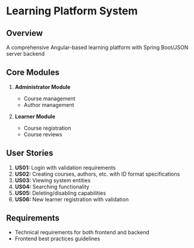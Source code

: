 # Learning Platform System

## Overview
A comprehensive Angular-based learning platform with Spring Boot/JSON server backend

## Core Modules
1. **Administrator Module**
    - Course management
    - Author management

2. **Learner Module**
    - Course registration
    - Course reviews

## User Stories
1. **US01:** Login with validation requirements
2. **US02:** Creating courses, authors, etc. with ID format specifications
3. **US03:** Viewing system entities
4. **US04:** Searching functionality
5. **US05:** Deleting/disabling capabilities
6. **US06:** New learner registration with validation

## Requirements
- Technical requirements for both frontend and backend
- Frontend best practices guidelines